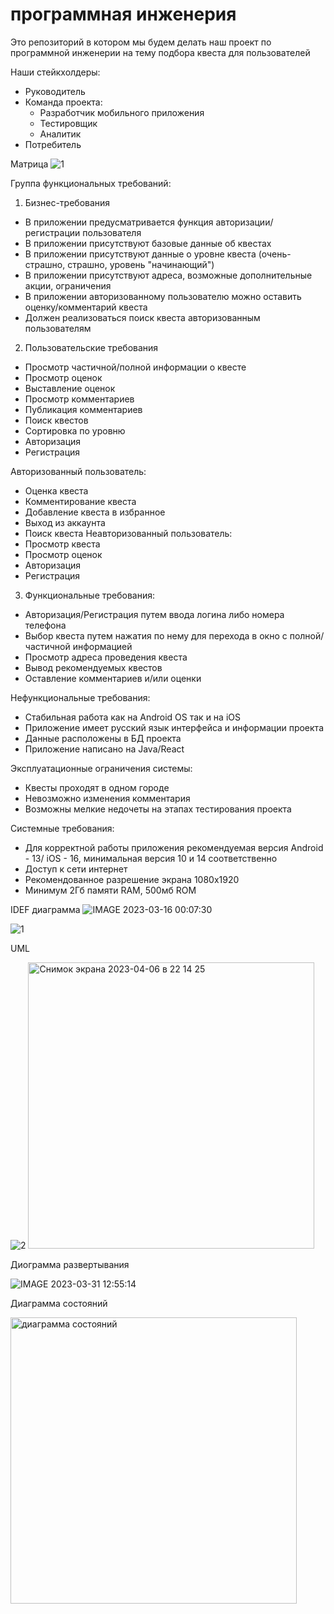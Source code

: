 # программная инженерия
Это репозиторий в котором мы будем делать наш проект по программной инженерии на тему подбора квеста для пользователей

Наши стейкхолдеры:
* Руководитель
* Команда проекта:
  - Разработчик мобильного приложения
  - Тестировщик
  - Аналитик
* Потребитель

Матрица
![1](https://user-images.githubusercontent.com/90207185/227234115-a289687e-b78b-4bf5-a335-776154f0b9ed.jpeg)


Группа функциональных требований:
 1) Бизнес-требования
- В приложении предусматривается функция авторизации/регистрации пользователя
- В приложении присутствуют базовые  данные об квестах
- В приложении присутствуют данные о уровне квеста (очень-страшно, страшно, уровень "начинающий")
- В приложении присутствуют адреса, возможные дополнительные акции, ограничения
- В приложении авторизованному пользователю можно оставить оценку/комментарий квеста
- Должен реализоваться поиск квеста авторизованным пользователям

2. Пользовательские требования
- Просмотр частичной/полной информации о квесте
- Просмотр оценок
- Выставление оценок
- Просмотр комментариев
- Публикация комментариев
- Поиск квестов
- Сортировка по уровню
- Авторизация
- Регистрация

Авторизованный пользователь:
- Оценка квеста
- Комментирование квеста
- Добавление квеста в избранное
- Выход из аккаунта
- Поиск квеста
Неавторизованный пользователь:
- Просмотр квеста
- Просмотр оценок
- Авторизация
- Регистрация

3. Функциональные требования:
 - Авторизация/Регистрация путем ввода логина либо номера телефона
 - Выбор квеста путем нажатия по нему для перехода в окно с полной/частичной информацией
 - Просмотр адреса проведения квеста 
 - Вывод рекомендуемых квестов
 - Оставление комментариев и/или оценки

 Нефункциональные требования:
 - Стабильная работа как на Android OS так и на iOS
 - Приложение имеет русский язык интерфейса и информации проекта 
 - Данные  расположены в БД проекта
 - Приложение написано на Java/React

 Эксплуатационные ограничения системы:
 - Квесты проходят в одном городе
 - Невозможно изменения комментария
 - Возможны мелкие недочеты на этапах тестирования проекта
 
Системные требования:
- Для корректной работы приложения рекомендуемая версия Android - 13/ iOS - 16, минимальная версия 10 и 14 соответственно
- Доступ к сети интернет
- Рекомендованное разрешение экрана 1080x1920 
- Минимум 2Гб памяти RAM, 500мб ROM




IDEF диаграмма 
![IMAGE 2023-03-16 00:07:30](https://user-images.githubusercontent.com/90207185/225442981-aeaa45c0-aeb7-4b63-84ee-6f4bd13570ec.jpg)

![1](https://user-images.githubusercontent.com/90207185/227237392-cfb3d275-f359-4a17-85d6-ed5ea2b92ff1.png)

UML

![2](https://user-images.githubusercontent.com/90207185/227237422-b3ef315e-b60b-45ab-9938-1b235d983541.png)
<img width="458" alt="Снимок экрана 2023-04-06 в 22 14 25" src="https://user-images.githubusercontent.com/90207185/230672097-a493c305-4bcd-4c8d-8c1b-8a05b0d16f15.png">


Диограмма развертывания

![IMAGE 2023-03-31 12:55:14](https://user-images.githubusercontent.com/90207185/229088779-2381833d-74b3-406b-8594-fb0d89cb8c90.jpg)

Диаграмма состояний

<img width="458" alt="диаграмма состояний" src="https://user-images.githubusercontent.com/90207185/230672277-b3092d02-50b3-4d89-8bed-e9c2b4bf4b3b.png">

